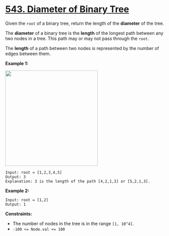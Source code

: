 # [543. Diameter of Binary Tree](https://leetcode.com/problems/diameter-of-binary-tree/description/)

Given the `root` of a binary tree, return the length of the **diameter**  of the tree.

The **diameter**  of a binary tree is the **length**  of the longest path between any two nodes in a tree. This path may or may not pass through the `root`.

The **length**  of a path between two nodes is represented by the number of edges between them.

**Example 1:** 

<img alt="" src="https://assets.leetcode.com/uploads/2021/03/06/diamtree.jpg" style="width: 292px; height: 302px;">

```
Input: root = [1,2,3,4,5]
Output: 3
Explanation: 3 is the length of the path [4,2,1,3] or [5,2,1,3].
```

**Example 2:** 

```
Input: root = [1,2]
Output: 1
```

**Constraints:** 

- The number of nodes in the tree is in the range `[1, 10^4]`.
- `-100 <= Node.val <= 100`